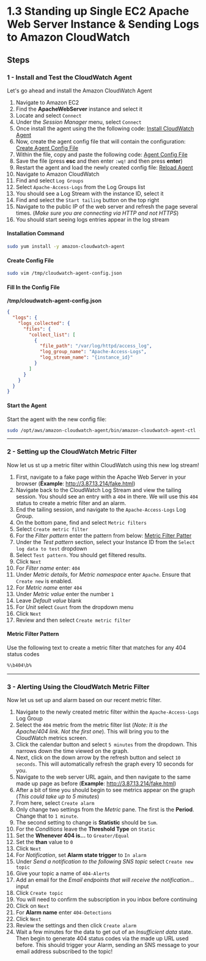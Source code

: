 # 1.3 Standing up Single EC2 Apache Web Server Instance & Sending Logs to Amazon CloudWatch

## Steps

### 1 - Install and Test the CloudWatch Agent

Let's go ahead and install the Amazon CloudWatch Agent

1. Navigate to Amazon EC2
2. Find the **ApacheWebServer** instance and select it
3. Locate and select `Connect`
4. Under the _Session Manager_ menu, select `Connect`
5. Once install the agent using the the following code: [Install CloudWatch Agent](#installation-command)
6. Now, create the agent config file that will contain the configuration: [Create Agent Config File](#create-config-file)
7. Within the file, copy and paste the following code: [Agent Config File](#fill-in-the-config-file)
8. Save the file (press **esc** and then enter `:wq!` and then press **enter**)
9. Restart the agent and load the newly created config file: [Reload Agent](#start-the-agent)
11. Navigate to Amazon CloudWatch
12. Find and select `Log Groups`
13. Select `Apache-Access-Logs` from the Log Groups list
14. You should see a Log Stream with the instance ID, select it
15. Find and select the `Start tailing` button on the top right 
16. Navigate to the public IP of the web server and refresh the page several times. (_Make sure you are connecting via HTTP and not HTTPS_)
17. You should start seeing logs entries appear in the log stream

#### Installation Command

```bash
sudo yum install -y amazon-cloudwatch-agent
```

#### Create Config File

```bash 
sudo vim /tmp/cloudwatch-agent-config.json 
```

#### Fill In the Config File

__/tmp/cloudwatch-agent-config.json__

```json
{
  "logs": {
    "logs_collected": {
      "files": {
        "collect_list": [
          {
            "file_path": "/var/log/httpd/access_log",
            "log_group_name": "Apache-Access-Logs",
            "log_stream_name": "{instance_id}"
          }
        ]
      }
    }
  }
}
```

#### Start the Agent

Start the agent with the new config file:

```bash
sudo /opt/aws/amazon-cloudwatch-agent/bin/amazon-cloudwatch-agent-ctl -a fetch-config -m ec2 -c file:/tmp/cloudwatch-agent-config.json -s
```

---

### 2 - Setting up the CloudWatch Metric Filter

Now let us st up a metric filter within CloudWatch using this new log stream!

1. First, navigate to a fake page within the Apache Web Server in your browser (**Example**: http://3.87.13.214/fake.html)
2. Navigate back to the CloudWatch Log Stream and view the tailing session. You should see an entry with a `404` in there. We will use this `404` status to create a metric filter and an alarm.
3. End the tailing session, and navigate to the `Apache-Access-Logs` Log Group.
4. On the bottom pane, find and select `Metric filters`
5. Select `Create metric filter`
6. For the *Filter pattern* enter the pattern from below: [Metric Filter Patter](#metric-filter-pattern)
7. Under the _Test pattern_ section, select your Instance ID from the `Select log data to test` dropdown
8. Select `Test pattern`. You should get filtered results.
9. Click `Next`
10. For _Filter name_ enter: `404`
11. Under _Metric details_, for _Metric namespace_ enter `Apache`. Ensure that `Create new` is enabled.
12. For _Metric name_ enter `404`
13. Under _Metric value_ enter the number `1`
14. Leave _Default value_ blank
15. For _Unit_ select `Count` from the dropdown menu
16. Click `Next`
17. Review and then select `Create metric filter`


#### Metric Filter Pattern

Use the following text to create a metric filter that matches for any 404 status codes

```bash
%\b404\b%
```

---

### 3 - Alerting Using the CloudWatch Metric Filter

Now let us set up and alarm based on our recent metric filter.

1. Navigate to the newly created metric filter within the `Apache-Access-Logs` Log Group
2. Select the `404` metric from the metric filter list (_Note: It is the Apache/404 link. Not the first one_). This will bring you to the CloudWatch metrics screen.
3. Click the calendar button and select `5 minutes` from the dropdown. This narrows down the time viewed on the graph.
4. Next, click on the down arrow by the refresh button and select `10 seconds`. This will automatically refresh the graph every 10 seconds for you.
5. Navigate to the web server URL again, and then navigate to the same made up page as before (**Example**: http://3.87.13.214/fake.html)
6. After a bit of time you should begin to see metrics appear on the graph (_This could take up to 5 minutes_)
7. From here, select `Create alarm`
8. Only change two settings from the _Metric_ pane. The first is the **Period**. Change that to `1 minute`.
9. The second setting to change is **Statistic** should be `Sum`.
9. For the _Conditions_ leave the **Threshold Type** on `Static`
10. Set the **Whenever 404 is...** to `Greater/Equal`
11. Set the **than** value to `0`
12. Click `Next`
13. For _Notification_, set **Alarm state trigger** to `In alarm`
14. Under _Send a notification to the following SNS topic_ select `Create new topic`
15. Give your topic a name of `404-Alerts`
16. Add an email for the _Email endpoints that will receive the notification…_ input
17. Click `Create topic`
18. You will need to confirm the subscription in you inbox before continuing
19. Click on `Next`
20. For **Alarm name** enter `404-Detections`
21. Click `Next`
22. Review the settings and then click `Create alarm`
23. Wait a few minutes for the data to get out of an _Insufficient data_ state. Then begin to generate 404 status codes via the made up URL used before. This should trigger your Alarm, sending an SNS message to your email address subscribed to the topic!